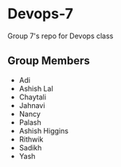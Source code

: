 # Devops-7
Group 7's repo for Devops class

## Group Members
- Adi
- Ashish Lal
- Chaytali
- Jahnavi
- Nancy
- Palash
- Ashish Higgins
- Rithwik
- Sadikh
- Yash
